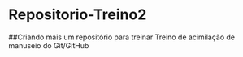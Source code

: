 # Repositorio-Treino2
##Criando mais um repositório para treinar
Treino de acimilação de manuseio do Git/GitHub
